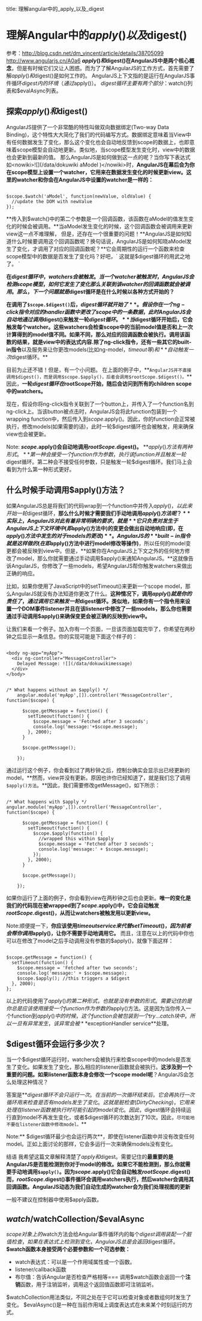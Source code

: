 title: 理解angular中的_apply_以及_digest 

#  理解Angular中的$apply()以及$digest() 
参考：http://blog.csdn.net/dm_vincent/article/details/38705099
http://www.angularjs.cn/A0a6
**$apply()和$digest()在AngularJS中是两个核心概念**，但是有时候它们又让人困惑。而为了了解AngularJS的工作方式，首先需要了解$apply()和$digest()是如何工作的。
AngularJS上下文指的是运行在AngularJS事件循环$digest内的环境（通过$apply()）。
$digest循环主要有两个部分：$watch()列表和$evalAsync列表。

##  探索$apply()和$digest() 
AngularJS提供了一个非常酷的特性叫做双向数据绑定(Two-way Data Binding)，这个特性大大简化了我们的代码编写方式。数据绑定意味着当View中有任何数据发生了变化，那么这个变化也会自动地反馈到scope的数据上，也即意味着scope模型会自动地更新。类似地，当scope模型发生变化时，view中的数据也会更新到最新的值。
那么AngularJS是如何做到这一点的呢？当你写下表达式如&lt;nowiki&gt;![](/data/dokuwiki aModel )&lt;/nowiki&gt;时，**AngularJS在幕后会为你在scope模型上设置一个watcher，它用来在数据发生变化的时候更新view。这里的watcher和你会在AngularJS中设置的watcher是一样的：**
```

$scope.$watch('aModel', function(newValue, oldValue) {  
  //update the DOM with newValue  
}); 

``` 
**传入到$watch()中的第二个参数是一个回调函数，该函数在aModel的值发生变化的时候会被调用。**当aModel发生变化的时候，这个回调函数会被调用来更新view这一点不难理解，
但是，还存在一个很重要的问题！**AngularJS是如何知道什么时候要调用这个回调函数呢？换句话说，AngularJS是如何知晓aModel发生了变化，才调用了对应的回调函数呢？**它会周期性的运行一个函数来检查scope模型中的数据是否发生了变化吗？好吧，` 这就是$digest循环的用武之地了。 `
 
**在$digest循环中，watchers会被触发。当一个watcher被触发时，AngularJS会检测scope模型，如何它发生了变化那么关联到该watcher的回调函数就会被调用。那么，下一个问题就是$digest循环是在什么时候以各种方式开始的？**
 
**在调用了` $scope.$digest() `后，$digest循环就开始了**。假设你在一个ng-click指令对应的handler函数中更改了scope中的一条数据，此时AngularJS会自动地通过调用$digest()来触发一轮$digest循环。**当$digest循环开始后，它会触发每个watcher。这些watchers会检查scope中的当前model值是否和上一次计算得到的model值不同。如果不同，那么对应的回调函数会被执行。**调用该函数的结果，就是view中的表达式内容.除了ng-click指令，还有一些其它的**built-in指令**以及服务来让你更改models(比如ng-model，$timeout等)和**自动触发一次$digest循环。**
 
目前为止还不错！但是，有一个小问题。
在上面的例子中，**` AngularJS并不直接调用$digest()，而是调用$scope.$apply()，后者会调用$rootScope.$digest()。 `**因此，**一轮$digest循环在$rootScope开始，随后会访问到所有的children scope中的watchers。**
 
现在，假设你将ng-click指令关联到了一个button上，并传入了一个function名到ng-click上。当该button被点击时，AngularJS会将此function包装到一个wrapping function中，然后传入到$scope.$apply()。因此，你的function会正常被执行，修改models(如果需要的话)，此时一轮$digest循环也会被触发，用来确保view也会被更新。
 
Note: **$scope.$apply()会自动地调用$rootScope.$digest()。**
**$apply()方法有两种形式。**第一种会接受一个function作为参数，执行该function并且触发一轮$digest循环。第二种会不接受任何参数，只是触发一轮$digest循环。我们马上会看到为什么第一种形式更好。

##  什么时候手动调用$apply()方法？ 
如果AngularJS总是将我们的代码wrap到一个function中并传入$apply()，以此来开始一轮$digest循环，**那么什么时候才需要我们手动地调用$apply()方法呢？**
实际上，AngularJS对此有着非常明确的要求，就是**它只负责对发生于AngularJS上下文环境中(即$apply()方法中)的变更会做出自动地响应(即，在$apply()方法中发生的对于models的更改)**。AngularJS的**built-in指令就是这样做的(在即$apply()方法中进行model修改等操作)**，所以任何的model变更都会被反映到view中。但是，**如果你在AngularJS上下文之外的任何地方修改了model，那么你就需要通过手动调用$apply()来通知AngularJS。**这就像告诉AngularJS，你修改了一些models，希望AngularJS帮你触发watchers来做出正确的响应。
 
比如，如果你使用了JavaScript中的setTimeout()来更新一个scope model，那么AngularJS就没有办法知道你更改了什么。**这种情况下，调用$apply()就是你的责任了，通过调用它来触发一轮$digest循环。**类似地，如果你有一个指令用来设置一个DOM事件listener并且在该listener中修改了一些models，那么你也**需要通过手动调用$apply()来确保变更会被正确的反映到view中。**
 
让我们来看一个例子。加入你有一个页面，一旦该页面加载完毕了，你希望在两秒钟之后显示一条信息。你的实现可能是下面这个样子的：
```

<body ng-app="myApp">  
  <div ng-controller="MessageController">  
    Delayed Message: ![](/data/dokuwikimessage)  
  </div>    
</body>  

```
```

/* What happens without an $apply() */  
    angular.module('myApp',[]).controller('MessageController', function($scope) {  
      
      $scope.getMessage = function() {  
        setTimeout(function() {  
          $scope.message = 'Fetched after 3 seconds';  
          console.log('message:'+$scope.message);  
        }, 2000);  
      }  
        
      $scope.getMessage();  
      
    });  

```
通过运行这个例子，你会看到过了两秒钟之后，控制台确实会显示出已经更新的model，**然而，view并没有更新。原因也许你已经知道了，就是我们忘了调用` $apply()方法 `。**因此，我们需要修改getMessage()，如下所示：
```

/* What happens with $apply */   
angular.module('myApp',[]).controller('MessageController', function($scope) {  
      
      $scope.getMessage = function() {  
        setTimeout(function() {  
          $scope.$apply(function() {  
            //wrapped this within $apply  
            $scope.message = 'Fetched after 3 seconds';   
            console.log('message:' + $scope.message);  
          });  
        }, 2000);  
      }  
        
      $scope.getMessage();  
      
    });  

```
如果你运行了上面的例子，你会看到view在两秒钟之后也会更新。**唯一的变化是我们的代码现在被wrapped到了$scope.$apply()中，它会自动触发$rootScope.$digest()，从而让watchers被触发用以更新view。**

Note:顺便提一下，**你应该使用$timeout service来代替setTimeout()，因为前者会帮你调用$apply()，让你不需要手动地调用它。**
而且，注意在以上的代码中你也可以在修改了model之后手动调用没有参数的$apply()，就像下面这样：
```

$scope.getMessage = function() {  
  setTimeout(function() {  
    $scope.message = 'Fetched after two seconds';  
    console.log('message:' + $scope.message);  
    $scope.$apply(); //this triggers a $digest  
  }, 2000);  
}; 

```
以上的代码使用了$apply()的第二种形式，也就是没有参数的形式。需要记住的是你总是应该使用接受一个function作为参数的$apply()方法。这是因为当你传入一个function到$apply()中的时候，这个function会被包装到一个try…catch块中，所以一旦有异常发生，该异常会被**$exceptionHandler service**处理。

##  $digest循环会运行多少次？ 
当一个$digest循环运行时，watchers会被执行来检查scope中的models是否发生了变化。如果发生了变化，那么相应的listener函数就会被执行。**这涉及到一个重要的问题。如果listener函数本身会修改一个scope model呢**？AngularJS会怎么处理这种情况？
 
答案是**$digest循环不会只运行一次。在当前的一次循环结束后，它会再执行一次循环用来检查是否有models发生了变化。这就是脏检查(Dirty Checking)，它用来处理在listener函数被执行时可能引起的model变化。因此，$digest循环会持续运行直到model不再发生变化，或者$digest循环的次数达到了10次。因此，` 尽可能地不要在listener函数中修改model。 `**
 
Note:** $digest循环最少也会运行两次**，即使在listener函数中并没有改变任何model。正如上面讨论的那样，它会多运行一次来确保models没有变化。
 
结语
我希望这篇文章解释清楚了$apply和$digest。需要记住的**最重要的是AngularJS是否能检测到你对于model的修改。如果它不能检测到，那么你就需要手动地调用` $apply() `。因为$scope.$apply()它会自动触发$rootScope.$digest()而，$rootScope.$digest()事件循环会调用watchers执行，然后watcher会调用其回调函数。AngularJS动态为我们自动生成的watcher会为我们处理视图的更新**

一般不建议在控制器中使用$apply函数。

##  $watch/$watchCollection/$evalAsync 
$scope对象上的$watch方法会给Angular事件循环内的每个$digest调用装配一个脏值检查，如果在表达式上检测到变化，AngularJS总是会返回$digest循环。
**$watch函数本身接受两个必要参数和一个可选参数：**
  * watch表达式：可以是一个作用域属性或一个函数。
  * listener/callback函数
  * 布尔值：告诉Angular是否检查严格相等===
调用$watch函数会返回一个**注销**函数，用于注销监听，调用这个返回值函数即可注销监听。

$watchCollection用法类似，不同之处在于它可以检查对象或者数组何时发生了变化。
$evalAsync()是一种在当前作用域上调度表达式在未来某个时刻运行的方式。
